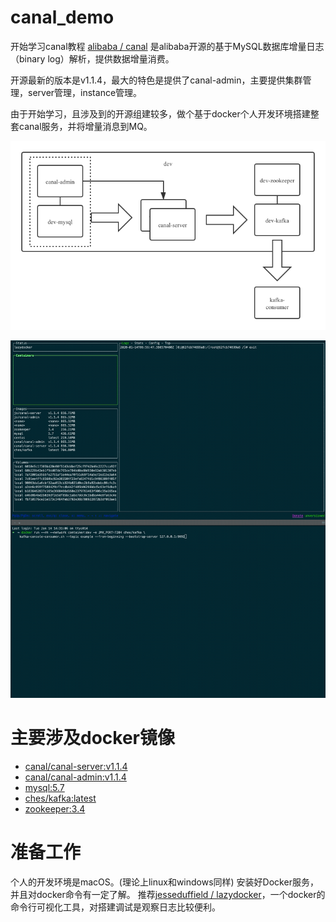 # canal_demo
开始学习canal教程
[alibaba / canal](https://github.com/alibaba/canal) 是alibaba开源的基于MySQL数据库增量日志（binary log）解析，提供数据增量消费。

开源最新的版本是v1.1.4，最大的特色是提供了canal-admin，主要提供集群管理，server管理，instance管理。

由于开始学习，且涉及到的开源组建较多，做个基于docker个人开发环境搭建整套canal服务，并将增量消息到MQ。

![canal-docker-demo-搭建](/res/p_00.png)

![canal-docker-demo-搭建](/res/p_01.gif)


# 主要涉及docker镜像

* [canal/canal-server:v1.1.4](https://hub.docker.com/r/canal/canal-server)
* [canal/canal-admin:v1.1.4](https://hub.docker.com/r/canal/canal-admin)
* [mysql:5.7](https://hub.docker.com/_/mysql)
* [ches/kafka:latest](https://hub.docker.com/r/ches/kafka)
* [zookeeper:3.4](https://hub.docker.com/_/zookeeper)


# 准备工作
个人的开发环境是macOS。(理论上linux和windows同样)
安装好Docker服务，并且对docker命令有一定了解。
推荐[jesseduffield / lazydocker](https://github.com/jesseduffield/lazydocker)，一个docker的命令行可视化工具，对搭建调试是观察日志比较便利。




